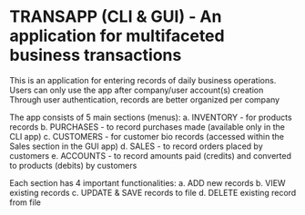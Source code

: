 # TRANSAPP (CLI & GUI) - An application for multifaceted business transactions

This is an application for entering records of daily business operations. 
Users can only use the app after company/user account(s) creation
Through user authentication, records are better organized per company

The app consists of 5 main sections (menus): 
a. INVENTORY - for products records
b. PURCHASES - to record purchases made (available only in the CLI app)
c. CUSTOMERS - for customer bio records (accessed within the Sales section in the GUI app)
d. SALES - to record orders placed by customers
e. ACCOUNTS - to record amounts paid (credits) and converted to products (debits) by customers 

Each section has 4 important functionalities:
a. ADD new records
b. VIEW existing records
c. UPDATE & SAVE records to file
d. DELETE existing record from file
